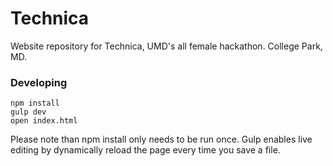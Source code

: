 Technica
========

Website repository for Technica, UMD's all female hackathon. College Park, MD.

### Developing

```
npm install
gulp dev
open index.html
```

Please note than npm install only needs to be run once. Gulp enables live editing by dynamically reload the page every time you save a file.

